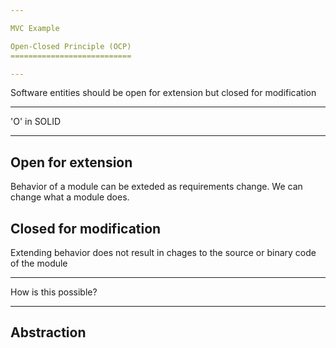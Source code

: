 ```yaml
---

MVC Example

Open-Closed Principle (OCP)
===========================

---
```


Software entities should be open for extension but closed for modification

---

'O' in SOLID

---

Open for extension
------------------

Behavior of a module can be exteded as requirements change. We can change what a module does.

Closed for modification
-----------------------

Extending behavior does not result in chages to the source or binary code of the module

---

How is this possible?

---

Abstraction
-----------
